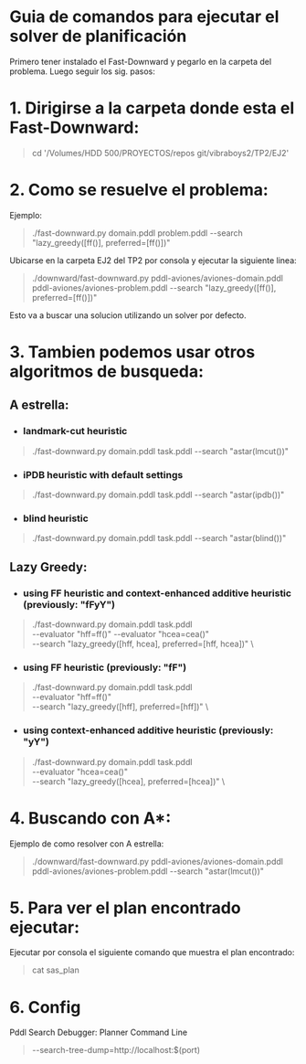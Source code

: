 
# Guia de comandos para ejecutar el solver de planificación

Primero tener instalado el Fast-Downward y pegarlo en la carpeta del problema. Luego seguir los sig. pasos:
#
# 1. Dirigirse a la carpeta donde esta el Fast-Downward:
> cd '/Volumes/HDD 500/PROYECTOS/repos git/vibraboys2/TP2/EJ2'

#
# 2. Como se resuelve el problema:
Ejemplo:
> ./fast-downward.py domain.pddl problem.pddl --search "lazy_greedy([ff()], preferred=[ff()])"

Ubicarse en la carpeta EJ2 del TP2 por consola y ejecutar la siguiente linea:

> ./downward/fast-downward.py pddl-aviones/aviones-domain.pddl pddl-aviones/aviones-problem.pddl --search "lazy_greedy([ff()], preferred=[ff()])"

Esto va a buscar una solucion utilizando un solver por defecto.

#
# 3. Tambien podemos usar otros algoritmos de busqueda:

## A estrella:

* ### landmark-cut heuristic
> ./fast-downward.py domain.pddl task.pddl --search "astar(lmcut())"

* ### iPDB heuristic with default settings
> ./fast-downward.py domain.pddl task.pddl --search "astar(ipdb())"

* ### blind heuristic
> ./fast-downward.py domain.pddl task.pddl --search "astar(blind())"

## Lazy Greedy:

* ### using FF heuristic and context-enhanced additive heuristic (previously: "fFyY")
> ./fast-downward.py domain.pddl task.pddl \
    --evaluator "hff=ff()" --evaluator "hcea=cea()" \
    --search "lazy_greedy([hff, hcea], preferred=[hff, hcea])" \

* ### using FF heuristic (previously: "fF")
> ./fast-downward.py domain.pddl task.pddl \
    --evaluator "hff=ff()" \
    --search "lazy_greedy([hff], preferred=[hff])" \

* ### using context-enhanced additive heuristic (previously: "yY")
> ./fast-downward.py domain.pddl task.pddl \
    --evaluator "hcea=cea()" \
    --search "lazy_greedy([hcea], preferred=[hcea])" \

#
# 4. Buscando con A*:
Ejemplo de como resolver con A estrella:
> ./downward/fast-downward.py pddl-aviones/aviones-domain.pddl pddl-aviones/aviones-problem.pddl --search "astar(lmcut())"
#
# 5. Para ver el plan encontrado ejecutar:
Ejecutar por consola el siguiente comando que muestra el plan encontrado:
> cat sas_plan

#
# 6. Config
Pddl Search Debugger: Planner Command Line
> --search-tree-dump=http://localhost:$(port)